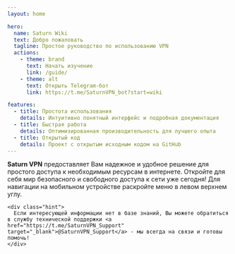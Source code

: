 ```yaml
---
layout: home

hero:
  name: Saturn Wiki
  text: Добро пожаловать
  tagline: Простое руководство по использованию VPN
  actions:
    - theme: brand
      text: Начать изучение
      link: /guide/
    - theme: alt
      text: Открыть Telegram-бот
      link: https://t.me/SaturnVPN_bot?start=wiki

features:
  - title: Простота использования
    details: Интуитивно понятный интерфейс и подробная документация
  - title: Быстрая работа
    details: Оптимизированная производительность для лучшего опыта
  - title: Открытый код
    details: Проект с открытым исходным кодом на GitHub
---
```


<div class="intro-section">
  <div class="intro-content">
    <p><strong>Saturn VPN</strong> предоставляет Вам надежное и удобное решение для простого доступа к необходимым ресурсам в интернете. Откройте для себя мир безопасного и свободного доступа к сети уже сегодня! Для навигации на мобильном устройстве раскройте меню в левом верхнем углу.</p>
    
    <div class="hint">
      Если интересующей информации нет в базе знаний, Вы можете обратиться в службу технической поддержки <a href="https://t.me/SaturnVPN_Support" target="_blank">@SaturnVPN_Support</a> - мы всегда на связи и готовы помочь!
    </div>
  </div>
</div>

